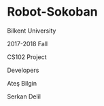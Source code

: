 # Robot-Sokoban

Bilkent University




2017-2018 Fall 




CS102 Project




Developers




  Ateş Bilgin





  Serkan Delil
